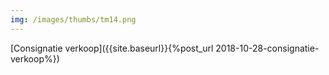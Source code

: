 ```yaml
---
img: /images/thumbs/tm14.png
---
```

[Consignatie verkoop]({{site.baseurl}}{%post_url 2018-10-28-consignatie-verkoop%})